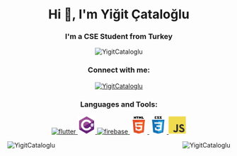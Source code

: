 <h1 align="center">Hi 👋, I'm Yiğit Çataloğlu</h1>
<h3 align="center">I'm a CSE Student from Turkey</h3>

<p align="center"> 
  <img src="https://komarev.com/ghpvc/?username=YigitCataloglu&label=Profile%20views&color=0e75b6&style=flat" alt="YigitCataloglu" /> 
</p>





<h3 align="center">Connect with me:</h3>
<p align="center">
  <a href="https://linkedin.com/in/yctloglu" target="blank">
    <img align="center" src="https://raw.githubusercontent.com/rahuldkjain/github-profile-readme-generator/master/src/images/icons/Social/linked-in-alt.svg" alt="YigitCataloglu" height="30" width="40" />
  </a>
</p>

<h3 align="center">Languages and Tools:</h3>
<p align="center"> 
  
  <a href="https://flutter.dev" target="_blank" rel="noreferrer"> 
    <img src="https://www.vectorlogo.zone/logos/flutterio/flutterio-icon.svg" alt="flutter" width="40" height="40"/> 
  </a> 
  <a href="https://www.w3schools.com/cs/" target="_blank" rel="noreferrer"> 
    <img src="https://raw.githubusercontent.com/devicons/devicon/master/icons/csharp/csharp-original.svg" alt="csharp" width="40" height="40"/> 
  </a> 
  <a href="https://firebase.google.com/" target="_blank" rel="noreferrer"> 
    <img src="https://www.vectorlogo.zone/logos/firebase/firebase-icon.svg" alt="firebase" width="40" height="40"/> 
  </a> 
  <a href="https://www.w3.org/html/" target="_blank" rel="noreferrer"> 
    <img src="https://raw.githubusercontent.com/devicons/devicon/master/icons/html5/html5-original-wordmark.svg" alt="html5" width="40" height="40"/> </a>
    
  <a href="https://www.w3schools.com/css/" target="_blank" rel="noreferrer"> 
  <img src="https://raw.githubusercontent.com/devicons/devicon/master/icons/css3/css3-original-wordmark.svg" alt="css3" width="40" height="40"/> </a> 
  
  
  <a href="https://developer.mozilla.org/en-US/docs/Web/JavaScript" target="_blank" rel="noreferrer"> 
    <img src="https://raw.githubusercontent.com/devicons/devicon/master/icons/javascript/javascript-original.svg" alt="javascript" width="40" height="40"/> </a>
  
</p>

<p align="center">
  <img align="left" src="https://github-readme-stats.vercel.app/api/top-langs?username=YigitCataloglu&show_icons=true&theme=tokyonight&locale=en&layout=compact" alt="YigitCataloglu" />
  <img align="right" src="https://github-readme-stats.vercel.app/api?username=YigitCataloglu&show_icons=true&theme=tokyonight&locale=en" alt="YigitCataloglu" />
</p>

